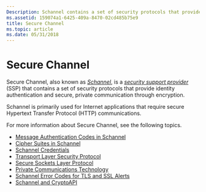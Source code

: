 ```yaml
---
Description: Schannel contains a set of security protocols that provide identity authentication and secure, private communication through encryption.
ms.assetid: 159074a1-6425-409a-8470-02cd485b75e9
title: Secure Channel
ms.topic: article
ms.date: 05/31/2018
---
```


# Secure Channel

Secure Channel, also known as [*Schannel*](https://msdn.microsoft.com/en-us/library/ms721625(v=VS.85).aspx), is a [*security support provider*](https://msdn.microsoft.com/en-us/library/ms721625(v=VS.85).aspx) (SSP) that contains a set of security protocols that provide identity authentication and secure, private communication through encryption.

Schannel is primarily used for Internet applications that require secure Hypertext Transfer Protocol (HTTP) communications.

For more information about Secure Channel, see the following topics.

-   [Message Authentication Codes in Schannel](message-authentication-codes-in-schannel.md)
-   [Cipher Suites in Schannel](cipher-suites-in-schannel.md)
-   [Schannel Credentials](schannel-credentials.md)
-   [Transport Layer Security Protocol](transport-layer-security-protocol.md)
-   [Secure Sockets Layer Protocol](secure-sockets-layer-protocol.md)
-   [Private Communications Technology](private-communications-technology.md)
-   [Schannel Error Codes for TLS and SSL Alerts](schannel-error-codes-for-tls-and-ssl-alerts.md)
-   [Schannel and CryptoAPI](schannel-and-cryptoapi.md)

 

 



